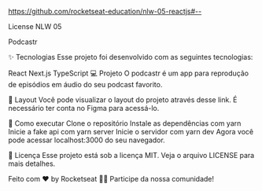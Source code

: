https://github.com/rocketseat-education/nlw-05-reactjs#--

License NLW 05

Podcastr

✨ Tecnologias
Esse projeto foi desenvolvido com as seguintes tecnologias:

React
Next.js
TypeScript
💻 Projeto
O podcastr é um app para reprodução de episódios em áudio do seu podcast favorito.

🔖 Layout
Você pode visualizar o layout do projeto através desse link. É necessário ter conta no Figma para acessá-lo.

🚀 Como executar
Clone o repositório
Instale as dependências com yarn
Inicie a fake api com yarn server
Inicie o servidor com yarn dev
Agora você pode acessar localhost:3000 do seu navegador.

📄 Licença
Esse projeto está sob a licença MIT. Veja o arquivo LICENSE para mais detalhes.

Feito com ♥ by Rocketseat 👋🏻 Participe da nossa comunidade!
